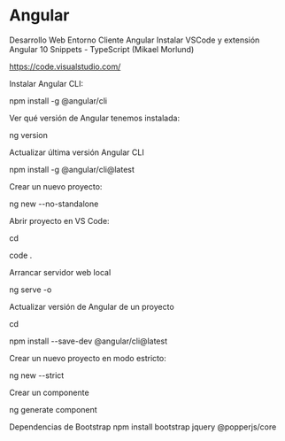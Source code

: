 # Angular
Desarrollo Web Entorno Cliente Angular
Instalar VSCode y extensión Angular 10 Snippets - TypeScript (Mikael Morlund)

https://code.visualstudio.com/

Instalar Angular CLI:

npm install -g @angular/cli

Ver qué versión de Angular tenemos instalada:

ng version

Actualizar última versión Angular CLI 

npm install -g @angular/cli@latest

Crear un nuevo proyecto:

ng new <proyecto> --no-standalone

Abrir proyecto en VS Code:

cd <proyecto>

code .

Arrancar servidor web local

ng serve -o

Actualizar versión de Angular de un proyecto

cd <proyecto>

npm install --save-dev @angular/cli@latest

Crear un nuevo proyecto en modo estricto:

ng new <proyecto> --strict

Crear un componente

ng generate component <nombre del componente>

Dependencias de Bootstrap
npm install bootstrap jquery @popperjs/core